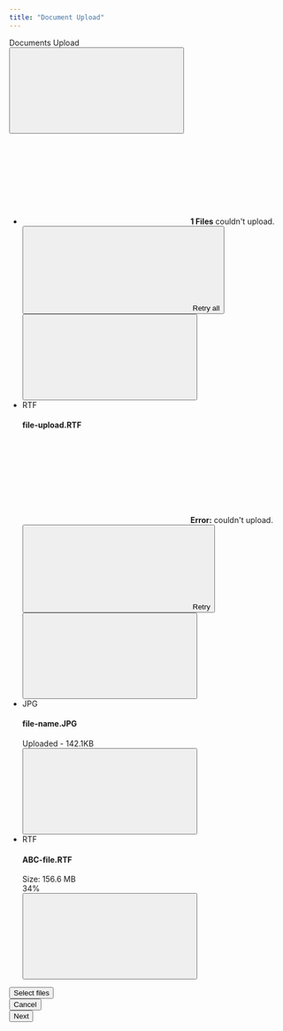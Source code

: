 ```yaml
---
title: "Document Upload"
---
```


<div class="clay-site-row-spacer row">
	<div class="col-md-12">
		<div class="modal" style="display:block;overflow:visible;position:static;">
			<div class="modal-dialog modal-lg">
				<div class="modal-content">
					<div class="modal-header">
						<div class="modal-title">Documents Upload</div>
						<button aria-label="Close" class="close" data-dismiss="modal" type="button">
							<svg aria-hidden="true" class="lexicon-icon lexicon-icon-times">
								<use href="/images/icons/icons.svg#times" />
							</svg>
						</button>
					</div>
					<div class="modal-body modal-body-flush">
						<ul class="alert-list">
							<li class="alert alert-danger alert-dismissible alert-fluid" role="alert">
								<div class="container-fluid">
									<div class="autofit-float autofit-padded autofit-row autofit-row-center">
										<div class="autofit-col">
											<div class="autofit-section">
												<span class="alert-indicator">
													<svg aria-hidden="true" class="lexicon-icon lexicon-icon-exclamation-full">
														<use href="/images/icons/icons.svg#exclamation-full" />
													</svg>
												</span><strong class="lead">1 Files</strong> couldn't upload.
											</div>
										</div>
										<div class="autofit-col autofit-col-expand">
											<div class="autofit-section">
												<button class="btn btn-secondary btn-sm" type="button">
													<span class="inline-item inline-item-before"><svg aria-hidden="true" class="lexicon-icon lexicon-icon-reload">
														<use href="/images/icons/icons.svg#reload" />
													</svg></span>Retry all
												</button>
											</div>
										</div>
									</div>
									<button aria-label="Close" class="close" data-dismiss="alert" type="button">
										<svg aria-hidden="true" class="lexicon-icon lexicon-icon-times">
											<use href="/images/icons/icons.svg#times" />
										</svg>
									</button>
								</div>
							</li>
							<li class="alert alert-danger alert-dismissible alert-fluid" role="alert">
								<div class="container-fluid">
									<div class="autofit-float autofit-padded autofit-row autofit-row-center">
										<div class="autofit-col">
											<span class="sticker sticker-secondary">RTF</span>
										</div>
										<div class="autofit-col autofit-col-expand">
											<div class="autofit-section">
												<h4 class="component-title">
													file-upload.RTF
												</h4>
												<span class="alert-indicator">
													<svg aria-hidden="true" class="lexicon-icon lexicon-icon-exclamation-full">
														<use href="/images/icons/icons.svg#exclamation-full" />
													</svg>
												</span><strong class="lead">Error:</strong> couldn't upload.
											</div>
										</div>
										<div class="autofit-col">
											<button class="btn btn-secondary btn-sm" type="button">
												<span class="inline-item inline-item-before"><svg aria-hidden="true" class="lexicon-icon lexicon-icon-reload">
													<use href="/images/icons/icons.svg#reload" />
												</svg></span>Retry
											</button>
										</div>
									</div>
									<button aria-label="Close" class="close" data-dismiss="alert" type="button">
										<svg aria-hidden="true" class="lexicon-icon lexicon-icon-times">
											<use href="/images/icons/icons.svg#times" />
										</svg>
									</button>
								</div>
							</li>
							<li class="alert alert-light alert-dismissible alert-fluid">
								<div class="container-fluid">
									<div class="autofit-float autofit-padded autofit-row autofit-row-center">
										<div class="autofit-col">
											<span class="sticker sticker-secondary">JPG</span>
										</div>
										<div class="autofit-col autofit-col-expand">
											<div class="autofit-section">
												<h4 class="component-title">file-name.JPG</h4>
												<div class="component-subtitle">Uploaded - 142.1KB</div>
											</div>
										</div>
									</div>
									<button aria-label="Close" class="close" data-dismiss="alert" type="button">
										<svg aria-hidden="true" class="lexicon-icon lexicon-icon-times">
											<use href="/images/icons/icons.svg#times" />
										</svg>
									</button>
								</div>
							</li>
							<li class="alert alert-light alert-dismissible alert-fluid">
								<div class="container-fluid">
									<div class="autofit-float autofit-padded autofit-row autofit-row-center">
										<div class="autofit-col">
											<span class="sticker sticker-secondary">RTF</span>
										</div>
										<div class="autofit-col autofit-col-expand">
											<div class="autofit-section">
												<h4 class="component-title">ABC-file.RTF</h4>
												<div class="progress-group progress-group-stacked">
													<div class="progress">
														<div aria-valuenow="34" aria-valuemin="0" aria-valuemax="100" class="progress-bar" role="progressbar" style="width: 34%;"></div>
													</div>
													<div class="autofit-row">
														<div class="autofit-col autofit-col-expand">
															<div class="component-subtitle">Size: 156.6 MB</div>
														</div>
														<div class="autofit-col">
															<div class="component-subtitle">34%</div>
														</div>
													</div>
												</div>
											</div>
										</div>
									</div>
									<button aria-label="Close" class="close" data-dismiss="alert" type="button">
										<svg aria-hidden="true" class="lexicon-icon lexicon-icon-times">
											<use href="/images/icons/icons.svg#times" />
										</svg>
									</button>
								</div>
							</li>
						</ul>
					</div>
					<div class="modal-footer">
						<div class="modal-item-first">
							<div class="btn-group">
								<div class="btn-group-item">
									<button class="btn btn-secondary" type="button">Select files</button>
								</div>
							</div>
						</div>
						<div class="modal-item-last">
							<div class="btn-group">
								<div class="btn-group-item">
									<button class="btn btn-secondary" type="button">Cancel</button>
								</div>
								<div class="btn-group-item">
									<button class="btn btn-primary" type="button">Next</button>
								</div>
							</div>
						</div>
					</div>
				</div>
			</div>
		</div>
	</div>
</div>